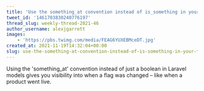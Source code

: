 ```yaml
---
title: 'Use the something_at convention instead of is_something in your table definitions'
tweet_id: '1461703830240776197'
thread_slug: weekly-thread-2021-46
author_username: alexjgarrett
images:
    - 'https://pbs.twimg.com/media/FEAG6YUXEBMceDT.jpg'
created_at: 2021-11-19T14:32:04+00:00
slug: use-the-something-at-convention-instead-of-is-something-in-your-table-definitions
---
```

Using the 'something_at' convention instead of just a boolean in Laravel models gives you visibility into when a flag was changed – like when a product went live.